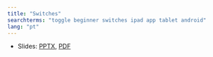 ```yaml
---
title: "Switches"
searchterms: "toggle beginner switches ipad app tablet android"
lang: "pt"
---
```

 <ul>
 <li class="ng-binding">Slides:
 <a href="ProgrammingLessons/beginner/Switches.pptx">PPTX</a>,
 <a href="ProgrammingLessons/beginner/Switches.pdf">PDF</a>
 </li>
 </ul>
